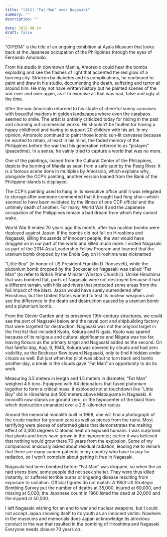 ```yaml
---
title: "[412] ‘Fat Man’ over Nagasaki"
summary: ""
description: ""

date: 2015-08-14
draft: false
---
```


“GIYERA” is the title of an ongoing exhibition at Ayala Museum that looks back at the Japanese occupation of the Philippines through the eyes of Fernando Amorsolo.

From his studio in downtown Manila, Amorsolo could hear the bombs exploding and see the flashes of light that accented the red glow of a burning city. Stricken by diabetes and its complications, he continued to paint and draw in his studio, documenting the death, suffering and terror all around him. He may not have written history but he painted scenes of the war over and over again, as if to exorcise all that was bad, false and ugly at the time.

After the war Amorsolo returned to his staple of cheerful sunny canvases with beautiful maidens in golden landscapes where even the carabaos seemed to smile. The artist is unfairly criticized today for hiding in the past and churning out commercial works. He shouldn’t be faulted for having a happy childhood and having to support 20 children with his art. In my opinion, Amorsolo continued to paint those iconic sun-lit canvases because he wanted to retain, at least in his mind, the faded memory of the Philippines before the war that his generation referred to as “pistaym” (peacetime). In a sense, he vainly tried to capture a world that was no more.

One of the paintings, loaned from the Cultural Center of the Philippines, depicts the burning of Manila as seen from a safe spot by the Pasig River. It is a famous scene done in multiples by Amorsolo, which explains why, alongside the CCP’s painting, another version loaned from the Bank of the Philippine Islands is displayed.

The CCP’s painting used to hang in its executive office until it was relegated to storage after someone commented that it brought bad feng shui—which seemed to have been validated by the illness of one CCP official and the untimely death of another. For many, World War II and the Japanese occupation of the Philippines remain a bad dream from which they cannot wake.

World War II ended 70 years ago this month, after two nuclear bombs were deployed against Japan. If the bombs did not fall on Hiroshima and Nagasaki, killing thousands of innocent people, the war would have dragged on in our part of the world and killed much more. I visited Nagasaki as part of the 2014 Asia Leadership Fellow Program and learned that the uranium bomb dropped by the Enola Gay on Hiroshima was nicknamed

“Little Boy” (in honor of US President Franklin D. Roosevelt), while the plutonium bomb dropped by the Bockscar on Nagasaki was called “Fat Man” (to refer to British Prime Minister Winston Churchill). Unlike Hiroshima that was bombed flat, parts of Nagasaki were not destroyed because it had a different terrain, with hills and rivers that protected some areas from the full impact of the blast. Japan would have surely surrendered after Hiroshima, but the United States wanted to test its nuclear weapons and see the difference in the death and destruction caused by a uranium bomb and a plutonium bomb.

From the Glover Garden and its preserved 19th-century structures, we could see the port of Nagasaki below and the naval port and shipbuilding factory that were targeted for destruction. Nagasaki was not the original target in the first list that included Kyoto, Kokura and Niigata. Kyoto was spared because of its religious and cultural significance and Niigata was too far, leaving Kokura as the primary target and Nagasaki added as the second. On that fateful day, Aug. 9, 1945, Kokura was covered by clouds and had zero visibility, so the Bockscar flew toward Nagasaki, only to find it hidden under clouds as well. But just when the pilot was about to turn back and bomb another day, a break in the clouds gave “Fat Man” an opportunity to do its work.

Measuring 3.5 meters in length and 1.5 meters in diameter, “Fat Man” weighed 4.5 tons. Equipped with 64 detonators that fused plutonium together to form a critical mass, it exploded not at touchdown like “Little Boy” did in Hiroshima but 500 meters above Matsuyama in Nagasaki. A monolith now stands on ground zero, or the hypocenter of the blast from which destruction emanated over a 2.5-kilometer radius.

Around the memorial monolith built in 1968, one will find a photograph of the crude marker for ground zero as well as pieces from the ruins. Most terrifying were pieces of deformed glass that demonstrates the melting effect of 3,000 degrees C atomic heat on exposed humans. I was surprised that plants and trees have grown in the hypocenter; earlier it was believed that nothing would grow there 70 years from the explosion. Some of my companions anxiously asked about residual radiation, leading me to remark that there are many cancer patients in my country who have to pay for radiation, so I won’t complain about getting it free in Nagasaki.

Nagasaki had been bombed before “Fat Man” was dropped, so when the air raid sirens blew, some people did not seek shelter. They were thus killed instantly, or suffered terrible burns or lingering disease resulting from exposure to radiation. Official figures do not match: A 1953 US Strategic Bombing Survey put the number of deaths at 35,000, injured at 60,000, and missing at 5,000; the Japanese count in 1960 listed the dead at 20,000 and the injured at 50,000.

I left Nagasaki wishing for an end to war and nuclear weapons, but I could not accept Japan showing itself to its youth as an innocent victim. Nowhere in the museums and memorials does Japan acknowledge its atrocious conduct in the war that resulted in the bombing of Hiroshima and Nagasaki. Everyone needs closure 70 years on.
